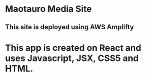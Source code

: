 # Maotauro Media Site


## This site is deployed using AWS Amplifty

# This app is created on React and uses Javascript, JSX, CSS5 and HTML.
